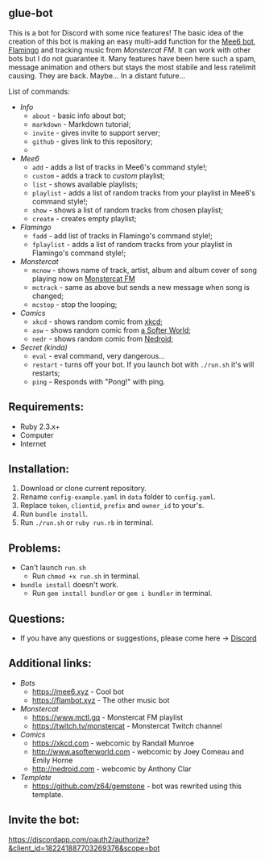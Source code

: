 ## glue-bot

This is a bot for Discord with some nice features! The basic idea of the creation of this bot is making an easy multi-add function for the [Mee6 bot](http://mee6.xyz), [Flamingo](https://flambot.xyz) and tracking music from *Monstercat FM*.
It can work with other bots but I do not guarantee it. Many features have been here such a spam, message animation and others but stays the most stabile and less ratelimit causing. They are back. Maybe... In a distant future...

List of commands:
* _Info_
  * `about` - basic info about bot;
  * `markdown` - Markdown tutorial;
  * `invite` - gives invite to support server;
  * `github` - gives link to this repository;
  * 
* _Mee6_
  * `add` - adds a list of tracks in Mee6's command style!;
  * `custom` - adds a track to *custom* playlist;
  * `list` - shows available playlists;
  * `playlist` - adds a list of random tracks from your playlist in Mee6's command style!;
  * `show` - shows a list of random tracks from chosen playlist;
  * `create` - creates empty playlist; 
* _Flamingo_ 
  * `fadd` - add list of tracks in Flamingo's command style!;
  * `fplaylist` - adds a list of random tracks from your playlist in Flamingo's command style!; 
* _Monstercat_
  * `mcnow` - shows name of track, artist, album and album cover of song playing now on [Monstercat FM](https://twitch.tv/monstercat)
  * `mctrack` - same as above but sends a new message when song is changed;
  * `mcstop` - stop the looping;
* _Comics_
  * `xkcd` - shows random comic from [xkcd](http://xkcd.com/);
  * `asw` - shows random comic from [a Softer World](http://www.asofterworld.com/);
  * `nedr` - shows random comic from [Nedroid](http://nedroid.com/);
* _Secret (kinda)_
  * `eval` - eval command, very dangerous...
  * `restart` - turns off your bot. If you launch bot with `./run.sh` it's will restarts;
  * `ping` - Responds with "Pong!" with ping.

## Requirements:
* Ruby 2.3.x+
* Computer
* Internet

## Installation:
1. Download or clone current repository.
2. Rename `config-example.yaml` in `data` folder to `config.yaml`.
1. Replace `token`, `clientid`, `prefix` and `owner_id` to your's.
4. Run `bundle install`.
5. Run `./run.sh` or `ruby run.rb` in terminal.

## Problems:
* Can't launch `run.sh`
  * Run `chmod +x run.sh` in terminal.
* `bundle install` doesn't work.
  * Run `gem install bundler` or `gem i bundler` in terminal.

## Questions:
  * If you have any questions or suggestions, please come here -> [Discord](https://discord.gg/eJcMYph)

## Additional links:
* _Bots_
  * https://mee6.xyz - Cool bot
  * https://flambot.xyz - The other music bot  
* _Monstercat_
  * https://www.mctl.gq - Monstercat FM playlist
  * https://twitch.tv/monstercat - Monstercat Twitch channel  
* _Comics_
  * https://xkcd.com - webcomic by Randall Munroe
  * http://www.asofterworld.com - webcomic by Joey Comeau and Emily Horne
  * http://nedroid.com - webcomic by Anthony Clar  
* _Template_
  * https://github.com/z64/gemstone - bot was rewrited using this template.
  
## Invite the bot:  
https://discordapp.com/oauth2/authorize?&client_id=182241887703269376&scope=bot
